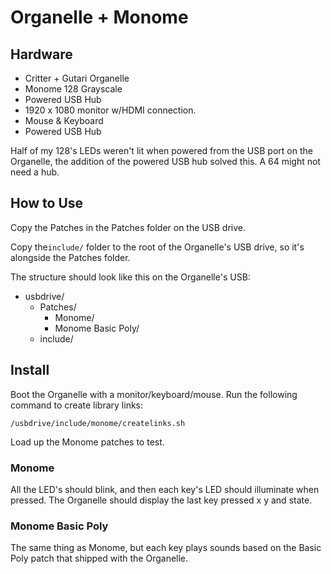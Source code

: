 # Organelle + Monome

## Hardware

  - Critter + Gutari Organelle
  - Monome 128 Grayscale
  - Powered USB Hub
  - 1920 x 1080 monitor w/HDMI connection.
  - Mouse & Keyboard
  - Powered USB Hub

Half of my 128's LEDs weren't lit when powered from the USB port on the Organelle, the addition of the powered USB hub solved this. A 64 might not need a hub.

## How to Use

Copy the Patches in the Patches folder on the USB drive.

Copy the`include/` folder to the root of the Organelle's USB drive, so it's alongside the Patches folder.

The structure should look like this on the Organelle's USB:

- usbdrive/
  - Patches/
    - Monome/
    - Monome Basic Poly/
  - include/

## Install

Boot the Organelle with a monitor/keyboard/mouse. Run the following command to create library links:

    /usbdrive/include/monome/createlinks.sh

Load up the Monome patches to test.

### Monome

All the LED's should blink, and then each key's LED should illuminate when pressed. The Organelle should display the last key pressed x y and state.

### Monome Basic Poly

The same thing as Monome, but each key plays sounds based on the Basic Poly patch that shipped with the Organelle.
